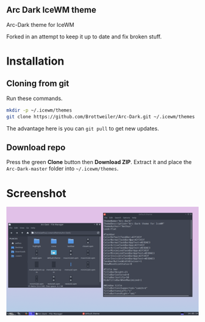 Arc Dark IceWM theme
--------------------
Arc-Dark theme for IceWM

Forked in an attempt to keep it up to date and fix broken stuff.

# Installation

## Cloning from git

Run these commands.
```bash
mkdir -p ~/.icewm/themes
git clone https://github.com/Brottweiler/Arc-Dark.git ~/.icewm/themes
```
The advantage here is you can `git pull` to get new updates.

## Download repo

Press the green **Clone** button then **Download ZIP**. Extract it and place the `Arc-Dark-master` folder into `~/.icewm/themes`.

# Screenshot
![Screenshot](https://raw.githubusercontent.com/Aethusx/icewm-arc-dark/master/Screenshots/icewm.png)
